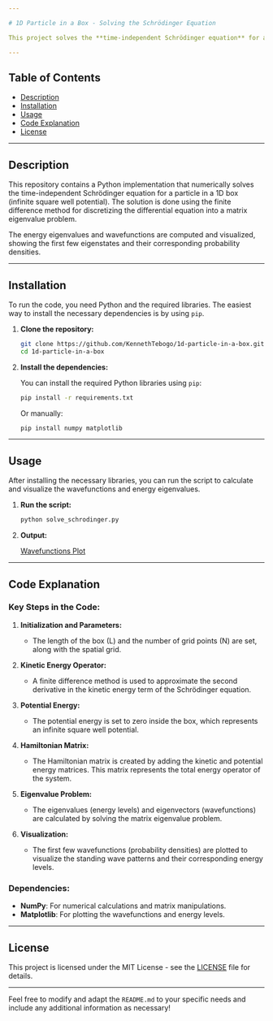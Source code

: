 ```yaml
---

# 1D Particle in a Box - Solving the Schrödinger Equation

This project solves the **time-independent Schrödinger equation** for a particle confined in a **1D infinite potential well** using the **finite difference method**. The solution calculates the energy eigenvalues and wavefunctions for the system and visualizes the probability densities for the first few energy levels.

---
```


## **Table of Contents**

- [Description](#description)
- [Installation](#installation)
- [Usage](#usage)
- [Code Explanation](#code-explanation)
- [License](#license)

---

## **Description**

This repository contains a Python implementation that numerically solves the time-independent Schrödinger equation for a particle in a 1D box (infinite square well potential). The solution is done using the finite difference method for discretizing the differential equation into a matrix eigenvalue problem.

The energy eigenvalues and wavefunctions are computed and visualized, showing the first few eigenstates and their corresponding probability densities.

---

## **Installation**

To run the code, you need Python and the required libraries. The easiest way to install the necessary dependencies is by using `pip`.

1. **Clone the repository:**

   ```bash
   git clone https://github.com/KennethTebogo/1d-particle-in-a-box.git
   cd 1d-particle-in-a-box
   ```

2. **Install the dependencies:**

   You can install the required Python libraries using `pip`:

   ```bash
   pip install -r requirements.txt
   ```

   Or manually:

   ```bash
   pip install numpy matplotlib
   ```

---

## **Usage**

After installing the necessary libraries, you can run the script to calculate and visualize the wavefunctions and energy eigenvalues.

1. **Run the script:**

   ```bash
   python solve_schrodinger.py
   ```

2. **Output:**

   [Wavefunctions Plot](./trinket_plot.png)

---

## **Code Explanation**

### Key Steps in the Code:

1. **Initialization and Parameters:**
   - The length of the box \(L\) and the number of grid points \(N\) are set, along with the spatial grid.
   
2. **Kinetic Energy Operator:**
   - A finite difference method is used to approximate the second derivative in the kinetic energy term of the Schrödinger equation.

3. **Potential Energy:**
   - The potential energy is set to zero inside the box, which represents an infinite square well potential.

4. **Hamiltonian Matrix:**
   - The Hamiltonian matrix is created by adding the kinetic and potential energy matrices. This matrix represents the total energy operator of the system.

5. **Eigenvalue Problem:**
   - The eigenvalues (energy levels) and eigenvectors (wavefunctions) are calculated by solving the matrix eigenvalue problem.

6. **Visualization:**
   - The first few wavefunctions (probability densities) are plotted to visualize the standing wave patterns and their corresponding energy levels.

### Dependencies:

- **NumPy**: For numerical calculations and matrix manipulations.
- **Matplotlib**: For plotting the wavefunctions and energy levels.

---

## **License**

This project is licensed under the MIT License - see the [LICENSE](LICENSE) file for details.

---

Feel free to modify and adapt the `README.md` to your specific needs and include any additional information as necessary!
